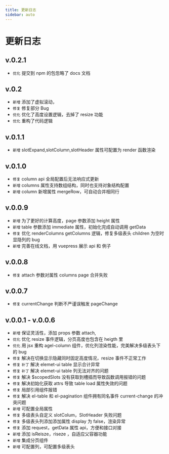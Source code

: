 ```yaml
---
title: 更新日志
sidebar: auto
---
```


# 更新日志

## v.0.2.1
- `优化` 提交到 npm 的包忽略了 docs 文档

## v.0.2

- `新增` 添加了虚拟滚动，
- `修复` 修复部分 Bug
- `优化` 优化了高度设置逻辑，去掉了 resize 功能
- `优化` 重构了代码逻辑

## v.0.1.1

- `新增` slotExpand,slotColumn,slotHeader 属性可配置为 render 函数渲染

## v.0.1.0

- `修复` column api 全局配置后无法响应式更新
- `新增` columns 属性支持数组结构，同时也支持对象结构配置
- `新增` column 新增属性 mergeRow，可自动合并相同行

## v.0.0.9

- `新增` 为了更好的计算高度，page 参数添加 height 属性
- `新增` table 参数添加 immediate 属性，初始化完成自动调用 getData
- `修复` 优化 renderColumns getColumns 逻辑，修复多级表头 children 为空时显隐列的 bug
- `新增` 完善在线文档，用 vuepress 展示 api 和 例子

## v.0.0.8

- `修复` attach 参数对属性 columns page 合并失败

## v.0.0.7

- `修复` currentChange 判断不严谨误触发 pageChange

## v.0.0.1 - v.0.0.6

- `新增` 保证灵活性，添加 props 参数 attach,
- `优化` 优化 resize 事件逻辑，分页高度也包含在 heigth 里
- `优化` 用 jsx 重构 agel-column 组件，优化列渲染性能，完美解决多级表头下的 bug
- `修复` 解决在切换显示隐藏同时固定高度情况，resize 事件不正常工作
- `修复` `补丁` 解决 elemet-ui table 显示合计异常
- `修复` `补丁` 解决 elemet-ui table 列无法对齐的问题
- `修复` 解决 \$scopedSlots 没有获取到槽插而导致函数调用报错的问题
- `修复` 解决初始化获取 attrs 导致 table load 属性失效的问题
- `修复` 局部引用组件报错
- `修复` 解决 el-table 和 el-pagination 组件拥有同名事件 current-change 的冲突问题
- `新增` 可配置全局属性
- `修复` 多级表头自定义 slotColum，SlotHeader 失败问题
- `修复` 多级表头列添加添加属性 display 为 false，渲染异常
- `修复` 添加 request，getData 属性 api，方便和接口对接
- `新增` 添加 isReisze，riseze ，自适应父容器功能
- `新增` 集成分页组件
- `新增` 可配置列，可配置多级表头
